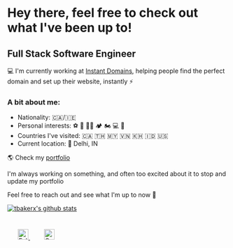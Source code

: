 # Hey there, feel free to check out what I've been up to!

## Full Stack Software Engineer

💻 I'm currently working at [Instant Domains](https://github.com/nishitchittora), helping people find the perfect domain and set up their website, instantly ⚡️

### A bit about me:

-   Nationality: 🇨🇦/🇮🇪
-   Personal interests: ⚽ 🥊 💪🏽 🏕 🏍 💻 🛫
-   Countries I've visited: 🇨🇦 🇹🇭 🇲🇾 🇻🇳 🇰🇭 🇮🇩 🇺🇸
-   Current location: 📍 Delhi, IN

🌎 Check my [portfolio](https://github.com/nishitchittora)

I'm always working on something, and often too excited about it to stop and update my portfolio

Feel free to reach out and see what I'm up to now 💬

[![tbakerx's github stats](https://github-readme-stats.vercel.app/api?username=nishitchittora&count_private=true&show_icons=true&title_color=fff&icon_color=79ff97&text_color=9f9f9f&bg_color=151515)](https://github.com/tbakerx)

<div style="padding: 25px 0;">
    <a href="https://twitter.com/nishitchittora" style="padding: 24px;">
    <img src="https://github.com/tbakerx/tbakerx/blob/main/assets/twitter-green.png" alt="Follow me on twitter"  width="24" height="24">
    </a>
     <a href="https://www.linkedin.com/in/nishit-chittora/" style="padding: 8px; width: 24px; height: 24px;">
        <img src="https://github.com/tbakerx/tbakerx/blob/main/assets/linkedin-green.png" alt="Connect on Linkedin" width="24" height="24">
    </a>
</div>
